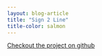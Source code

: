 ```yaml
---
layout: blog-article
title: "Sign 2 Line"
title-color: salmon
---
```


<a href="https://github.com/imdevan/sign2line" class="base--a">
    <span class="project--external-link">
        Checkout the project on github
    </span>
</a>
